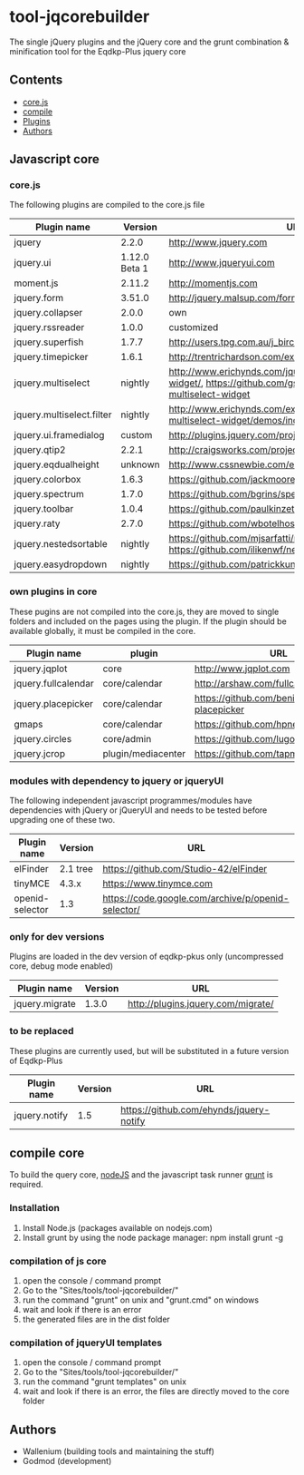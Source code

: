 tool-jqcorebuilder
==================
The single jQuery plugins and the jQuery core and the grunt combination & minification tool for the Eqdkp-Plus jquery core

Contents
--------
* [core.js](#branches)
* [compile](#features)
* [Plugins](#requirements)
* [Authors](#authors)

Javascript core
------------------

### core.js
The following plugins are compiled to the core.js file

Plugin name  | Version | URL
------------- | ----- | -------------
jquery | 2.2.0 | http://www.jquery.com
jquery.ui | 1.12.0 Beta 1 | http://www.jqueryui.com
moment.js | 2.11.2 | http://momentjs.com
jquery.form	| 3.51.0 | http://jquery.malsup.com/form/
jquery.collapser | 2.0.0 | own
jquery.rssreader | 1.0.0 | customized
jquery.superfish | 1.7.7 | http://users.tpg.com.au/j_birch/plugins/superfish/
jquery.timepicker | 1.6.1 | http://trentrichardson.com/examples/timepicker/
jquery.multiselect | nightly | http://www.erichynds.com/jquery/jquery-ui-multiselect-widget/, https://github.com/gs-akhan/jquery-ui-multiselect-widget
jquery.multiselect.filter | nightly | http://www.erichynds.com/examples/jquery-ui-multiselect-widget/demos/index.htm#filter
jquery.ui.framedialog | custom | http://plugins.jquery.com/project/jquery-framedialog
jquery.qtip2 | 2.2.1 | http://craigsworks.com/projects/qtip2/
jquery.eqdualheight | unknown | http://www.cssnewbie.com/equalheights-jquery-plugin/
jquery.colorbox | 1.6.3 | https://github.com/jackmoore/colorbox
jquery.spectrum | 1.7.0  | https://github.com/bgrins/spectrum
jquery.toolbar | 1.0.4 | https://github.com/paulkinzett/toolbar
jquery.raty | 2.7.0 | https://github.com/wbotelhos/raty
jquery.nestedsortable | nightly | https://github.com/mjsarfatti/nestedSortable/tree/2.0alpha, 	https://github.com/ilikenwf/nestedSortable
jquery.easydropdown | nightly | https://github.com/patrickkunka/easydropdown

### own plugins in core
These pugins are not compiled into the core.js, they are moved to single folders and included on the pages using the plugin. If the plugin should be available globally, it must be compiled in the core.

Plugin name  | plugin | URL
------------- | ----- | -------------
jquery.jqplot | core | http://www.jqplot.com
jquery.fullcalendar | core/calendar | http://arshaw.com/fullcalendar/
jquery.placepicker | core/calendar | https://github.com/benignware/jquery-placepicker
gmaps | core/calendar | https://github.com/hpneo/gmaps
jquery.circles | core/admin | https://github.com/lugolabs/circles
jquery.jcrop | plugin/mediacenter | https://github.com/tapmodo/Jcrop

### modules with dependency to jquery or jqueryUI
The following independent javascript programmes/modules have dependencies with jQuery or jQueryUI and needs to be tested before upgrading one of these two.

Plugin name  | Version | URL
------------- | ----- | -------------
elFinder  | 2.1 tree | https://github.com/Studio-42/elFinder
tinyMCE | 4.3.x | https://www.tinymce.com
openid-selector | 1.3 | https://code.google.com/archive/p/openid-selector/

### only for dev versions
Plugins are loaded in the dev version of eqdkp-pkus only (uncompressed core, debug mode enabled)

Plugin name | Version | URL
------------- | ----- | -------------
jquery.migrate | 1.3.0 | http://plugins.jquery.com/migrate/

### to be replaced
These plugins are currently used, but will be substituted in a future version of Eqdkp-Plus

Plugin name | Version | URL
------------- | ----- | -------------
jquery.notify | 1.5 | https://github.com/ehynds/jquery-notify

compile core
------------------
To build the query core, [nodeJS](https://nodejs.org) and the javascript task runner [grunt](http://gruntjs.com) is required.

### Installation
1. Install Node.js (packages available on nodejs.com)
2. Install grunt by using the node package manager: npm install grunt -g

### compilation of js core
1. open the console / command prompt
2. Go to the "Sites/tools/tool-jqcorebuilder/"
3. run the command "grunt" on unix and "grunt.cmd" on windows
4. wait and look if there is an error
5. the generated files are in the dist folder

### compilation of jqueryUI templates
1. open the console / command prompt
2. Go to the "Sites/tools/tool-jqcorebuilder/"
3. run the command "grunt templates" on unix
4. wait and look if there is an error, the files are directly moved to the core folder

Authors
------------------
 * Wallenium (building tools and maintaining the stuff)
 * Godmod (development)
